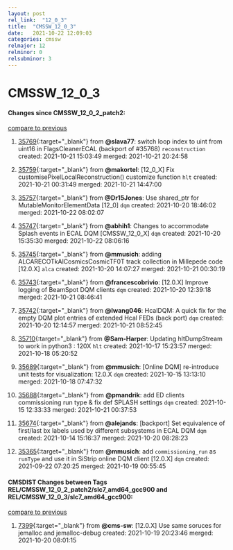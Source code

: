 ```yaml
---
layout: post
rel_link:  "12_0_3"
title:  "CMSSW_12_0_3"
date:   2021-10-22 12:09:03
categories: cmssw
relmajor: 12
relminor: 0
relsubminor: 3
---
```


# CMSSW_12_0_3
#### Changes since CMSSW_12_0_2_patch2:
[compare to previous](https://github.com/cms-sw/cmssw/compare/CMSSW_12_0_2_patch2...CMSSW_12_0_3)



1. [35769](http://github.com/cms-sw/cmssw/pull/35769){:target="_blank"}  from **@slava77**: switch loop index to uint from uint16 in FlagsCleanerECAL (backport of #35768) `reconstruction` created: 2021-10-21 15:03:49 merged: 2021-10-21 20:24:58

2. [35759](http://github.com/cms-sw/cmssw/pull/35759){:target="_blank"}  from **@makortel**: [12_0_X] Fix customisePixelLocalReconstruction() customize function `hlt` created: 2021-10-21 00:31:49 merged: 2021-10-21 14:47:00

3. [35757](http://github.com/cms-sw/cmssw/pull/35757){:target="_blank"}  from **@Dr15Jones**: Use shared_ptr for MutableMonitorElementData [12_0] `dqm` created: 2021-10-20 18:46:02 merged: 2021-10-22 08:02:07

4. [35747](http://github.com/cms-sw/cmssw/pull/35747){:target="_blank"}  from **@abhih1**: Changes to accommodate Splash events in ECAL DQM [CMSSW_12_0_X] `dqm` created: 2021-10-20 15:35:30 merged: 2021-10-22 08:06:16

5. [35745](http://github.com/cms-sw/cmssw/pull/35745){:target="_blank"}  from **@mmusich**: adding ALCARECOTkAlCosmicsCosmicTF0T track collection in Millepede code [12.0.X] `alca` created: 2021-10-20 14:07:27 merged: 2021-10-21 00:30:19

6. [35743](http://github.com/cms-sw/cmssw/pull/35743){:target="_blank"}  from **@francescobrivio**: [12.0.X] Improve logging of BeamSpot DQM clients `dqm` created: 2021-10-20 12:39:18 merged: 2021-10-21 08:46:41

7. [35742](http://github.com/cms-sw/cmssw/pull/35742){:target="_blank"}  from **@lwang046**: HcalDQM: A quick fix for the empty DQM plot entries of extended Hcal FEDs (back port) `dqm` created: 2021-10-20 12:14:57 merged: 2021-10-21 08:52:45

8. [35710](http://github.com/cms-sw/cmssw/pull/35710){:target="_blank"}  from **@Sam-Harper**: Updating hltDumpStream to work in python3 : 120X `hlt` created: 2021-10-17 15:23:57 merged: 2021-10-18 05:20:52

9. [35689](http://github.com/cms-sw/cmssw/pull/35689){:target="_blank"}  from **@mmusich**: [Online DQM] re-introduce unit tests for visualization: 12.0.X `dqm` created: 2021-10-15 13:13:10 merged: 2021-10-18 07:47:32

10. [35688](http://github.com/cms-sw/cmssw/pull/35688){:target="_blank"}  from **@pmandrik**: add ED clients commissioning run type & fix def SPLASH settings `dqm` created: 2021-10-15 12:33:33 merged: 2021-10-21 00:37:53

11. [35674](http://github.com/cms-sw/cmssw/pull/35674){:target="_blank"}  from **@alejands**: [backport] Set equivalence of first/last bx labels used by different subsystems in ECAL DQM `dqm` created: 2021-10-14 15:16:37 merged: 2021-10-20 08:28:23

12. [35365](http://github.com/cms-sw/cmssw/pull/35365){:target="_blank"}  from **@mmusich**: add `commissioning_run` as `runType` and use it in SiStrip online DQM client [12.0.X] `dqm` created: 2021-09-22 07:20:25 merged: 2021-10-19 00:55:45

#### CMSDIST Changes between Tags REL/CMSSW_12_0_2_patch2/slc7_amd64_gcc900 and REL/CMSSW_12_0_3/slc7_amd64_gcc900:
[compare to previous](https://github.com/cms-sw/cmsdist/compare/REL/CMSSW_12_0_2_patch2/slc7_amd64_gcc900...REL/CMSSW_12_0_3/slc7_amd64_gcc900)



1. [7399](http://github.com/cms-sw/cmsdist/pull/7399){:target="_blank"}  from **@cms-sw**: [12.0.X] Use same soruces for jemalloc and jemalloc-debug created: 2021-10-19 20:23:46 merged: 2021-10-20 08:01:15
